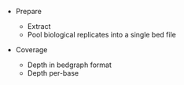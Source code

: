 - Prepare
    - Extract
    - Pool biological replicates into a single bed file

- Coverage
    - Depth in bedgraph format
    - Depth per-base